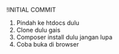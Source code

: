 !INITIAL COMMIT

1. Pindah ke htdocs dulu
2. Clone dulu gais
3. Composer install dulu jangan lupa
4. Coba buka di browser

